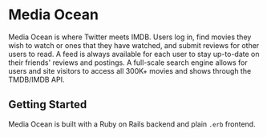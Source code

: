 # Media Ocean

Media Ocean is where Twitter meets IMDB. Users log in, find movies they wish to watch or ones that they have watched, and submit reviews for other users to read. A feed is always available for each user to stay up-to-date on their friends' reviews and postings. A full-scale search engine allows for users and site visitors to access all 300K+ movies and shows through the TMDB/IMDB API.

## Getting Started

Media Ocean is built with a Ruby on Rails backend and plain `.erb` frontend. 
